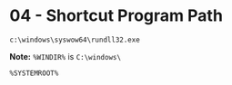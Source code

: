# 04 - Shortcut Program Path

`c:\windows\syswow64\rundll32.exe`

**Note:** `%WINDIR%` is `C:\windows\`

`%SYSTEMROOT%`